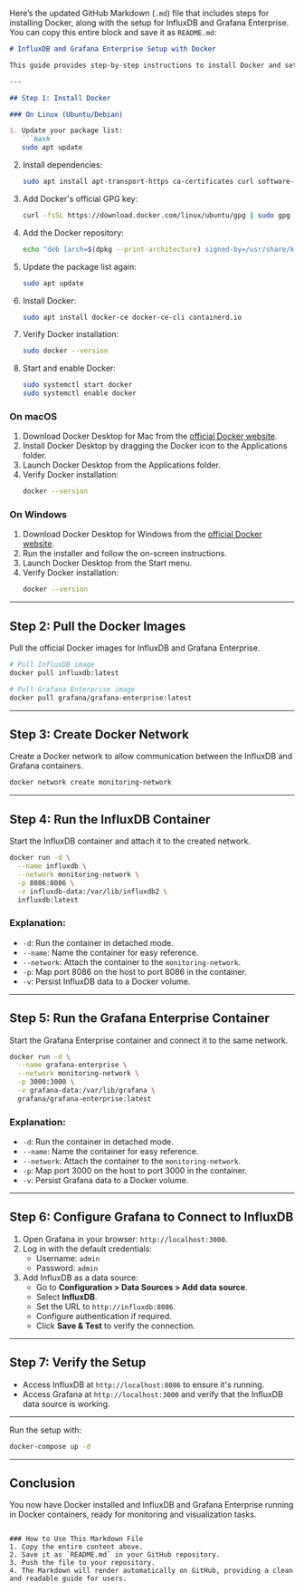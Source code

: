 Here’s the updated GitHub Markdown (`.md`) file that includes steps for installing Docker, along with the setup for InfluxDB and Grafana Enterprise. You can copy this entire block and save it as `README.md`:

```markdown
# InfluxDB and Grafana Enterprise Setup with Docker

This guide provides step-by-step instructions to install Docker and set up InfluxDB and Grafana Enterprise using Docker containers.

---

## Step 1: Install Docker

### On Linux (Ubuntu/Debian)

1. Update your package list:
   ```bash
   sudo apt update
   ```

2. Install dependencies:
   ```bash
   sudo apt install apt-transport-https ca-certificates curl software-properties-common
   ```

3. Add Docker's official GPG key:
   ```bash
   curl -fsSL https://download.docker.com/linux/ubuntu/gpg | sudo gpg --dearmor -o /usr/share/keyrings/docker-archive-keyring.gpg
   ```

4. Add the Docker repository:
   ```bash
   echo "deb [arch=$(dpkg --print-architecture) signed-by=/usr/share/keyrings/docker-archive-keyring.gpg] https://download.docker.com/linux/ubuntu $(lsb_release -cs) stable" | sudo tee /etc/apt/sources.list.d/docker.list > /dev/null
   ```

5. Update the package list again:
   ```bash
   sudo apt update
   ```

6. Install Docker:
   ```bash
   sudo apt install docker-ce docker-ce-cli containerd.io
   ```

7. Verify Docker installation:
   ```bash
   sudo docker --version
   ```

8. Start and enable Docker:
   ```bash
   sudo systemctl start docker
   sudo systemctl enable docker
   ```

### On macOS

1. Download Docker Desktop for Mac from the [official Docker website](https://www.docker.com/products/docker-desktop).
2. Install Docker Desktop by dragging the Docker icon to the Applications folder.
3. Launch Docker Desktop from the Applications folder.
4. Verify Docker installation:
   ```bash
   docker --version
   ```

### On Windows

1. Download Docker Desktop for Windows from the [official Docker website](https://www.docker.com/products/docker-desktop).
2. Run the installer and follow the on-screen instructions.
3. Launch Docker Desktop from the Start menu.
4. Verify Docker installation:
   ```bash
   docker --version
   ```

---

## Step 2: Pull the Docker Images

Pull the official Docker images for InfluxDB and Grafana Enterprise.

```bash
# Pull InfluxDB image
docker pull influxdb:latest

# Pull Grafana Enterprise image
docker pull grafana/grafana-enterprise:latest
```

---

## Step 3: Create Docker Network

Create a Docker network to allow communication between the InfluxDB and Grafana containers.

```bash
docker network create monitoring-network
```

---

## Step 4: Run the InfluxDB Container

Start the InfluxDB container and attach it to the created network.

```bash
docker run -d \
  --name influxdb \
  --network monitoring-network \
  -p 8086:8086 \
  -v influxdb-data:/var/lib/influxdb2 \
  influxdb:latest
```

### Explanation:
- `-d`: Run the container in detached mode.
- `--name`: Name the container for easy reference.
- `--network`: Attach the container to the `monitoring-network`.
- `-p`: Map port 8086 on the host to port 8086 in the container.
- `-v`: Persist InfluxDB data to a Docker volume.

---

## Step 5: Run the Grafana Enterprise Container

Start the Grafana Enterprise container and connect it to the same network.

```bash
docker run -d \
  --name grafana-enterprise \
  --network monitoring-network \
  -p 3000:3000 \
  -v grafana-data:/var/lib/grafana \
  grafana/grafana-enterprise:latest
```

### Explanation:
- `-d`: Run the container in detached mode.
- `--name`: Name the container for easy reference.
- `--network`: Attach the container to the `monitoring-network`.
- `-p`: Map port 3000 on the host to port 3000 in the container.
- `-v`: Persist Grafana data to a Docker volume.

---

## Step 6: Configure Grafana to Connect to InfluxDB

1. Open Grafana in your browser: `http://localhost:3000`.
2. Log in with the default credentials:
   - Username: `admin`
   - Password: `admin`
3. Add InfluxDB as a data source:
   - Go to **Configuration > Data Sources > Add data source**.
   - Select **InfluxDB**.
   - Set the URL to `http://influxdb:8086`.
   - Configure authentication if required.
   - Click **Save & Test** to verify the connection.

---

## Step 7: Verify the Setup

- Access InfluxDB at `http://localhost:8086` to ensure it's running.
- Access Grafana at `http://localhost:3000` and verify that the InfluxDB data source is working.

---



Run the setup with:

```bash
docker-compose up -d
```

---

## Conclusion

You now have Docker installed and InfluxDB and Grafana Enterprise running in Docker containers, ready for monitoring and visualization tasks.
```

### How to Use This Markdown File
1. Copy the entire content above.
2. Save it as `README.md` in your GitHub repository.
3. Push the file to your repository.
4. The Markdown will render automatically on GitHub, providing a clean and readable guide for users.
